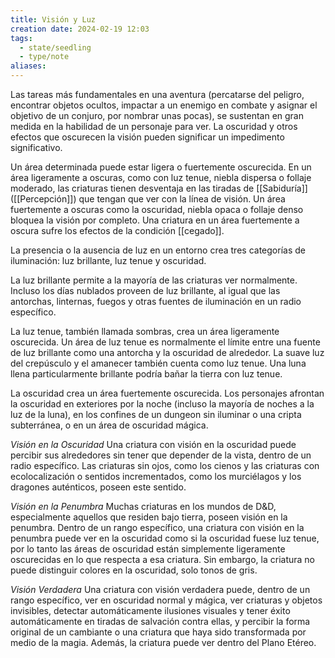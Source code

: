 ```yaml
---
title: Visión y Luz
creation date: 2024-02-19 12:03
tags:
  - state/seedling
  - type/note
aliases:
---
```

Las tareas más fundamentales en una aventura (percatarse del peligro, encontrar objetos ocultos, impactar a un enemigo en combate y asignar el objetivo de un conjuro, por nombrar unas pocas), se sustentan en gran medida en la habilidad de un personaje para ver. La oscuridad y otros efectos que oscurecen la visión pueden significar un impedimento significativo.

Un área determinada puede estar ligera o fuertemente oscurecida. En un área ligeramente a oscuras, como con luz tenue, niebla dispersa o follaje moderado, las criaturas tienen desventaja en las tiradas de [[Sabiduría]] ([[Percepción]]) que tengan que ver con la línea de visión. Un área fuertemente a oscuras como la oscuridad, niebla opaca o follaje denso bloquea la visión por completo. Una criatura en un área fuertemente a oscura sufre los efectos de la condición [[cegado]].

La presencia o la ausencia de luz en un entorno crea tres categorías de iluminación: luz brillante, luz tenue y oscuridad.

La luz brillante permite a la mayoría de las criaturas ver normalmente. Incluso los días nublados proveen de luz brillante, al igual que las antorchas, linternas, fuegos y otras fuentes de iluminación en un radio específico.

La luz tenue, también llamada sombras, crea un área ligeramente oscurecida. Un área de luz tenue es normalmente el límite entre una fuente de luz brillante como una antorcha y la oscuridad de alrededor. La suave luz del crepúsculo y el amanecer también cuenta como luz tenue. Una luna llena particularmente brillante podría bañar la tierra con luz tenue.

La oscuridad crea un área fuertemente oscurecida. Los personajes afrontan la oscuridad en exteriores por la noche (incluso la mayoría de noches a la luz de la luna), en los confines de un dungeon sin iluminar o una cripta subterránea, o en un área de oscuridad mágica.


*Visión en la Oscuridad*
Una criatura con visión en la oscuridad puede percibir sus alrededores sin tener que depender de la vista, dentro de un radio específico. Las criaturas sin ojos, como los cienos y las criaturas con ecolocalización o sentidos incrementados, como los murciélagos y los dragones auténticos, poseen este sentido.

*Visión en la Penumbra*
Muchas criaturas en los mundos de D&D, especialmente aquellos que residen bajo tierra, poseen visión en la penumbra. Dentro de un rango específico, una criatura con visión en la penumbra puede ver en la oscuridad como si la oscuridad fuese luz tenue, por lo tanto las áreas de oscuridad están simplemente ligeramente oscurecidas en lo que respecta a esa criatura. Sin embargo, la criatura no puede distinguir colores en la oscuridad, solo tonos de gris.

*Visión Verdadera*
Una criatura con visión verdadera puede, dentro de un rango específico, ver en oscuridad normal y mágica, ver criaturas y objetos invisibles, detectar automáticamente ilusiones visuales y tener éxito automáticamente en tiradas de salvación contra ellas, y percibir la forma original de un cambiante o una criatura que haya sido transformada por medio de la magia.
Además, la criatura puede ver dentro del Plano Etéreo.

